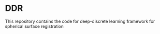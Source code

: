 # DDR
This repository contains the code for deep-discrete learning framework for spherical surface registration
